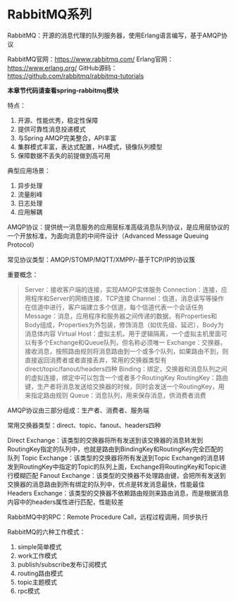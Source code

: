# RabbitMQ系列

RabbitMQ：开源的消息代理的队列服务器，使用Erlang语言编写，基于AMQP协议

RabbitMQ官网：https://www.rabbitmq.com/
Erlang官网：https://www.erlang.org/
GitHub源码：https://github.com/rabbitmq/rabbitmq-tutorials

**本章节代码请查看spring-rabbitmq模块**

特点：

1. 开源、性能优秀，稳定性保障
2. 提供可靠性消息投递模式
3. 与Spring AMQP完美整合，API丰富
4. 集群模式丰富，表达式配置，HA模式，镜像队列模型
5. 保障数据不丢失的前提做到高可用

典型应用场景：

1. 异步处理
2. 流量削峰
3. 日志处理
4. 应用解耦

AMQP协议：提供统一消息服务的应用层标准高级消息队列协议，是应用层协议的一个开放标准，为面向消息的中间件设计（Advanced Message Queuing Protocol）

常见协议类型：AMQP/STOMP/MQTT/XMPP/-基于TCP/IP的协议簇

重要概念：
> Server：接收客户端的连接，实现AMQP实体服务
> Connection：连接，应用程序和Server的网络连接，TCP连接
> Channel：信道，消息读写等操作在信道中进行，客户端建立多个信道，每个信道代表一个会话任务
> Message：消息，应用程序和服务器之间传递的数据，有Properties和Body组成，Properties为外包装，修饰消息（如优先级、延迟），Body为消息体内容
> Virtual Host：虚拟主机，用于逻辑隔离，一个虚拟主机里面可以有多个Exchange和Queue队列，但名称必须唯一
> Exchange：交换器，接收消息，按照路由规则将消息路由到一个或多个队列，如果路由不到，则直接返回消费者或者直接丢弃，常用的交换器类型有direct/topic/fanout/headers四种
> Binding：绑定，交换器和消息队列之间的虚拟连接，绑定中可以包含一个或者多个RoutingKey
> RoutingKey：路由键，生产者将消息发送给交换器的时候，同时会发送一个RoutingKey，用来指定路由规则
> Queue：消息队列，用来保存消息，供消费者消费

AMQP协议由三部分组成：生产者、消费者、服务端

常用交换器类型：direct、topic、fanout、headers四种

Direct Exchange：该类型的交换器将所有发送到该交换器的消息转发到RoutingKey指定的队列中，也就是路由到BindingKey和RoutingKey完全匹配的队列
Topic Exchange：该类型的交换器将所有发送到Topic Exchange的消息转发到RoutingKey中指定的Topic的队列上面，Exchange将RoutingKey和Topic进行模糊匹配
Fanout Exchange：该类型的交换器不处理路由键，会把所有发送到交换器的消息路由到所有绑定的队列中，优点是转发消息最快，性能最佳
Headers Exchange：该类型的交换器不依赖路由规则来路由消息，而是根据消息内容中的headers属性进行匹配，性能较差

RabbitMQ中的RPC：Remote Procedure Call，远程过程调用，同步执行

RabbitMQ的六种工作模式：

1. simple简单模式
2. work工作模式
3. publish/subscribe发布订阅模式
4. routing路由模式
5. topic主题模式
6. rpc模式

